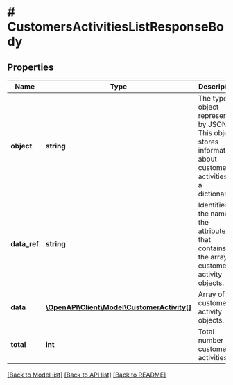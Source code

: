 # # CustomersActivitiesListResponseBody

## Properties

Name | Type | Description | Notes
------------ | ------------- | ------------- | -------------
**object** | **string** | The type of object represented by JSON. This object stores information about customer activities in a dictionary. | [default to 'list']
**data_ref** | **string** | Identifies the name of the attribute that contains the array of customer activity objects. | [default to 'data']
**data** | [**\OpenAPI\Client\Model\CustomerActivity[]**](CustomerActivity.md) | Array of customer activity objects. |
**total** | **int** | Total number of customer activities. |

[[Back to Model list]](../../README.md#models) [[Back to API list]](../../README.md#endpoints) [[Back to README]](../../README.md)
